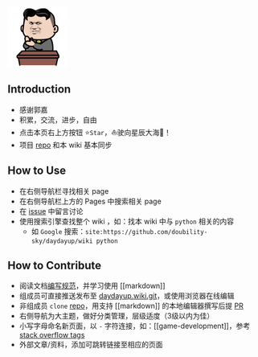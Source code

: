 ![Well well well](image/the_great_master.gif "前进吧骚年！伟大的领袖看好你呦！")


## Introduction
- 感谢郭嘉
- 积累，交流，进步，自由
- 点击本页右上方按钮 :star:`Star`，:sailboat:驶向星辰大海:milky_way:！
- 项目 [repo](https://github.com/doubility-sky/daydayup.git) 和本 wiki 基本同步



## How to Use
- 在右侧导航栏寻找相关 page
- 在右侧导航栏上方的 Pages 中搜索相关 page
- 在 [issue](https://github.com/doubility-sky/daydayup/issues) 中留言讨论
- 使用搜索引擎查找整个 wiki ，如：找本 wiki 中与 `python` 相关的内容
  - 如 `Google` 搜索：`site:https://github.com/doubility-sky/daydayup/wiki python`



## How to Contribute
- 阅读文档[编写规范](document#Standards)，并学习使用 [[markdown]]
- 组成员可直接推送发布至 [daydayup.wiki.git](git@github.com:doubility-sky/daydayup.wiki.git)，或使用浏览器在线编辑
- 非组成员 `clone` [repo](https://github.com/doubility-sky/daydayup)，用支持 [[markdown]] 的本地编辑器撰写后提 [PR](https://help.github.com/en/github/collaborating-with-issues-and-pull-requests/about-pull-requests)
- 右侧导航为大主题，做好分类管理，层级适度（3级以内为佳）
- 小写字母命名新页面，以 `-` 字符连接，如：[[game-development]]，参考 [stack overflow tags](https://stackoverflow.com/tags)
- 外部文章/资料，添加可跳转链接至相应的页面
